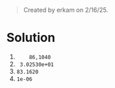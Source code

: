 > Created by erkam on 2/16/25.

# Solution

1. `    86,1040`
2. ` 3.02530e+01`
3. `83.1620`
4. `1e-06`